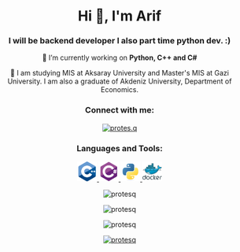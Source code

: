 <h1 align="center">Hi 👋, I'm Arif</h1>
<h3 align="center">I will be backend developer I also  part time python dev. :) </h3>

<p align="center">🔭 I’m currently working on <b>Python, C++ and C#</b></p>
<p align="center">🔭 I am studying MIS at Aksaray University and Master's MIS at Gazi University. I am also a graduate of Akdeniz University, Department of Economics.</b></p>


<h3 align="center">Connect with me:</h3>
<p align="center">
  <a href="https://instagram.com/protes.q" target="blank">
    <img align="center" src="https://raw.githubusercontent.com/rahuldkjain/github-profile-readme-generator/master/src/images/icons/Social/instagram.svg" alt="protes.q" height="30" width="40" />
  </a>
</p>

<h3 align="center">Languages and Tools:</h3>
<p align="center" style="text-align:center;">
  <a href="https://www.w3schools.com/cpp/" target="_blank" rel="noreferrer">
    <img src="https://raw.githubusercontent.com/devicons/devicon/master/icons/cplusplus/cplusplus-original.svg" alt="cplusplus" width="40" height="40"/>
  </a>
  <a href="https://www.w3schools.com/cs/" target="_blank" rel="noreferrer">
    <img src="https://raw.githubusercontent.com/devicons/devicon/master/icons/csharp/csharp-original.svg" alt="csharp" width="40" height="40"/>
  </a>
  <a href="https://www.python.org/" target="_blank" rel="noreferrer">
    <img src="https://raw.githubusercontent.com/devicons/devicon/master/icons/python/python-original.svg" alt="python" width="40" height="40"/>
  </a>
  <a href="https://www.docker.com/" target="_blank" rel="noreferrer">
    <img src="https://raw.githubusercontent.com/devicons/devicon/master/icons/docker/docker-original-wordmark.svg" alt="docker" width="40" height="40"/>
  </a>
  <!-- Diğer araç ikonlarını buraya ekleyin -->
</p>

<p align="center">
  <img src="https://github-readme-stats.vercel.app/api/top-langs?username=protesq&show_icons=true&locale=en&layout=compact" alt="protesq" />
</p>

<p align="center">
  <img src="https://github-readme-stats.vercel.app/api?username=protesq&show_icons=true&locale=en" alt="protesq" />
</p>

<p align="center">
  <img src="https://github-readme-streak-stats.herokuapp.com/?user=protesq&" alt="protesq" />
</p>

<p align="center">
  <a href="https://github.com/ryo-ma/github-profile-trophy">
    <img src="https://github-profile-trophy.vercel.app/?username=protesq" alt="protesq" />
  </a>
</p>
